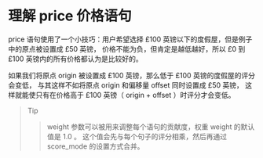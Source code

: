 # 理解 price 价格语句   
price 语句使用了一个小技巧：用户希望选择 £100 英镑以下的度假屋，但是例子中的原点被设置成 £50 英镑，
价格不能为负，但肯定是越低越好，所以 £0 到 £100 英镑内的所有价格都认为是比较好的。

如果我们将原点 origin 被设置成 £100 英镑，那么低于 £100 英镑的度假屋的评分会变低，
与其这样不如将原点 origin 和偏移量 offset 同时设置成 £50 英镑，
这样就能使只有在价格高于 £100 英镑（ origin + offset ）时评分才会变低。    
> Tip
>> weight 参数可以被用来调整每个语句的贡献度，权重 weight 的默认值是 1.0 。
>> 这个值会先与每个句子的评分相乘，然后再通过 score_mode 的设置方式合并。    